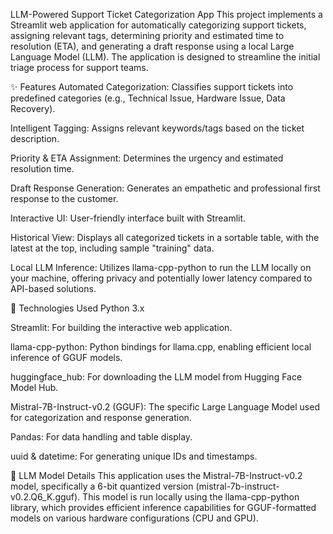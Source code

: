 LLM-Powered Support Ticket Categorization App
This project implements a Streamlit web application for automatically categorizing support tickets, assigning relevant tags, determining priority and estimated time to resolution (ETA), and generating a draft response using a local Large Language Model (LLM). The application is designed to streamline the initial triage process for support teams.

✨ Features
Automated Categorization: Classifies support tickets into predefined categories (e.g., Technical Issue, Hardware Issue, Data Recovery).

Intelligent Tagging: Assigns relevant keywords/tags based on the ticket description.

Priority & ETA Assignment: Determines the urgency and estimated resolution time.

Draft Response Generation: Generates an empathetic and professional first response to the customer.

Interactive UI: User-friendly interface built with Streamlit.

Historical View: Displays all categorized tickets in a sortable table, with the latest at the top, including sample "training" data.

Local LLM Inference: Utilizes llama-cpp-python to run the LLM locally on your machine, offering privacy and potentially lower latency compared to API-based solutions.

🚀 Technologies Used
Python 3.x

Streamlit: For building the interactive web application.

llama-cpp-python: Python bindings for llama.cpp, enabling efficient local inference of GGUF models.

huggingface_hub: For downloading the LLM model from Hugging Face Model Hub.

Mistral-7B-Instruct-v0.2 (GGUF): The specific Large Language Model used for categorization and response generation.

Pandas: For data handling and table display.

uuid & datetime: For generating unique IDs and timestamps.


🧠 LLM Model Details
This application uses the Mistral-7B-Instruct-v0.2 model, specifically a 6-bit quantized version (mistral-7b-instruct-v0.2.Q6_K.gguf). This model is run locally using the llama-cpp-python library, which provides efficient inference capabilities for GGUF-formatted models on various hardware configurations (CPU and GPU).

